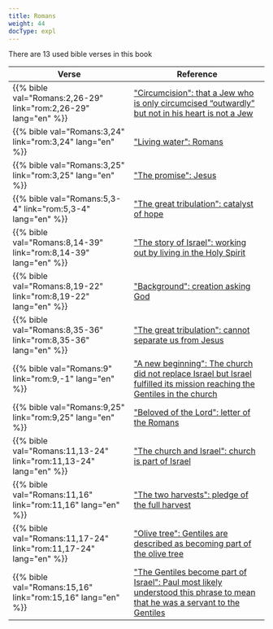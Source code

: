 ```yaml
---
title: Romans
weight: 44
docType: expl
---
```


There are 13 used bible verses in this book

| Verse | Reference |
|-------|-----------|
| {{% bible val="Romans:2,26-29" link="rom:2,26-29" lang="en" %}} | ["Circumcision": that a Jew who is only circumcised “outwardly” but not in his heart is not a Jew](/expl/../expl/background/israel/the-church-is-part-of-israel#7f94) |
| {{% bible val="Romans:3,24" link="rom:3,24" lang="en" %}} | ["Living water": Romans](/expl/../expl/content/paradise/the-new-jerusalem#bac3) |
| {{% bible val="Romans:3,25" link="rom:3,25" lang="en" %}} | ["The promise": Jesus](/expl/../expl/bible/daniel/the-70-year-weeks#2d32) |
| {{% bible val="Romans:5,3-4" link="rom:5,3-4" lang="en" %}} | ["The great tribulation": catalyst of hope](/expl/../expl/content/army/the-end-time-and-the-great-tribulation#a3b5) |
| {{% bible val="Romans:8,14-39" link="rom:8,14-39" lang="en" %}} | ["The story of Israel": working out by living in the Holy Spirit](/expl/../appl/topics/hero/who-rules-the-world#af6b) |
| {{% bible val="Romans:8,19-22" link="rom:8,19-22" lang="en" %}} | ["Background": creation asking God](/expl/../expl/content/bowls/the-bowls-of-wrath#a84e) |
| {{% bible val="Romans:8,35-36" link="rom:8,35-36" lang="en" %}} | ["The great tribulation": cannot separate us from Jesus](/expl/../expl/content/army/the-end-time-and-the-great-tribulation#a3b5) |
| {{% bible val="Romans:9" link="rom:9,-1" lang="en" %}} | ["A new beginning": The church did not replace Israel but Israel fulfilled its mission reaching the Gentiles in the church](/expl/../appl/background/israel/who-is-israel#a1e0) |
| {{% bible val="Romans:9,25" link="rom:9,25" lang="en" %}} | ["Beloved of the Lord": letter of the Romans](/expl/../expl/background/israel/the-church-is-part-of-israel#3d64) |
| {{% bible val="Romans:11,13-24" link="rom:11,13-24" lang="en" %}} | ["The church and Israel": church is part of Israel](/expl/../expl/topics/others/dispensionalism-and-its-critic#40c6) |
| {{% bible val="Romans:11,16" link="rom:11,16" lang="en" %}} | ["The two harvests": pledge of the full harvest](/expl/../expl/content/harvest/gods-army-and-the-seven-angels#833c) |
| {{% bible val="Romans:11,17-24" link="rom:11,17-24" lang="en" %}} | ["Olive tree": Gentiles are described as becoming part of the olive tree](/expl/../expl/background/israel/the-church-is-part-of-israel#e179) |
| {{% bible val="Romans:15,16" link="rom:15,16" lang="en" %}} | ["The Gentiles become part of Israel": Paul most likely understood this phrase to mean that he was a servant to the Gentiles](/expl/../expl/background/israel/the-remnant-of-israel#0f15) |
